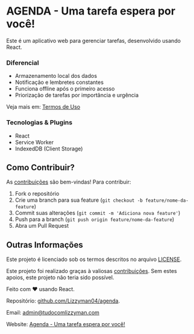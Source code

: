 # AGENDA - Uma tarefa espera por você!

Este é um aplicativo web para gerenciar tarefas, desenvolvido usando React.

### Diferencial

- Armazenamento local dos dados
- Notificação e lembretes constantes
- Funciona offline após o primeiro acesso
- Priorização de tarefas por importância e urgência

Veja mais em: [Termos de Uso](https://agenda.tudocomlizzyman.com/termos-de-uso)

### Tecnologias & Plugins

- React
- Service Worker
- IndexedDB (Client Storage)

## Como Contribuir?

As [contribuições](/CONTRIBUTORS.md) são bem-vindas! Para contribuir:

1. Fork o repositório
2. Crie uma branch para sua feature (`git checkout -b feature/nome-da-feature`)
3. Commit suas alterações (`git commit -m 'Adiciona nova feature'`)
4. Push para a branch (`git push origin feature/nome-da-feature`)
5. Abra um Pull Request

## Outras Informações

Este projeto é licenciado sob os termos descritos no arquivo <a href="/LICENSE">LICENSE</a>.

Este projeto foi realizado graças à valiosas [contribuições](/CONTRIBUTORS.md). Sem estes apoios, este projeto não teria sido possível.

Feito com ❤️ usando React.

Repositório: [github.com/Lizzyman04/agenda](https://github.com/Lizzyman04/agenda).

Email: [admin@tudocomlizzyman.com](mailto:admin@tudocomlizzyman.com)

Website: [Agenda - Uma tarefa espera por você!](https://agenda.tudocomlizzyman.com/)